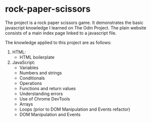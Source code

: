 # rock-paper-scissors
The project is a rock paper scissors game.
It demonstrates the basic javascript knowledge I learned on The Odin Project.
The plain website consists of a main index page linked to a javascript file.

The knowledge applied to this project are as follows:
1. HTML:
    - HTML boilerplate
2. JavaScript:
    - Variables
    - Numbers and strings
    - Conditionals
    - Operations
    - Functions and return values
    - Understanding errors
    - Use of Chrome DevTools
    - Arrays
    - Loops (prior to DOM Manipulation and Events refactor)
    - DOM Manipulation and Events